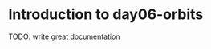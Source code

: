 # Introduction to day06-orbits

TODO: write [great documentation](http://jacobian.org/writing/what-to-write/)
